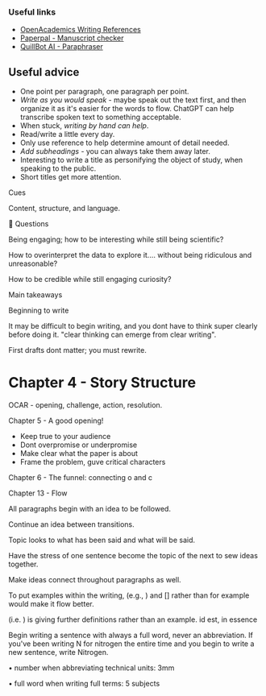 ### Useful links
- [OpenAcademics Writing References](https://www.oacommunity.org/resources)
- [Paperpal - Manuscript checker](https://edit.paperpal.com/documents/de11a755-7810-4717-b3a6-98b3de4351f4)
- [QuillBot AI - Paraphraser](https://quillbot.com/)

## Useful advice
- One point per paragraph, one paragraph per point.
- *Write as you would speak* - maybe speak out the text first, and then organize it as it's easier for the words to flow. ChatGPT can help transcribe spoken text to something acceptable.
- When stuck, *writing by hand can help*.
- Read/write a little every day.
- Only use reference to help determine amount of detail needed.
- *Add subheadings* - you can always take them away later.
- Interesting to write a title as personifying the object of study, when speaking to the public.
- Short titles get more attention.

Cues

Content, structure, and language.

🤔 Questions

Being engaging; how to be interesting while still being scientific?

How to overinterpret the data to explore it.... without being ridiculous and unreasonable?

How to be credible while still engaging curiosity?

Main takeaways

Beginning to write

It may be difficult to begin writing, and you dont have to think super clearly before doing it. "clear thinking can emerge from clear writing".

First drafts dont matter; you must rewrite.



# Chapter 4 - Story Structure

OCAR - opening, challenge, action, resolution.

Chapter 5 - A good opening!

- Keep true to your audience
- Dont overpromise or underpromise
- Make clear what the paper is about
- Frame the problem, guve critical characters

Chapter 6 - The funnel: connecting o and c

Chapter 13 - Flow

All paragraphs begin with an idea to be followed.

Continue an idea between transitions.

Topic looks to what has been said and what will be said.

Have the stress of one sentence become the topic of the next to sew ideas together.

Make ideas connect throughout paragraphs as well.

To put examples within the writing, (e.g., ) and [] rather than for example would make it flow better.

(i.e. ) is giving further definitions rather than an example. id est, in essence

Begin writing a sentence with always a full word, never an abbreviation. If you've been writing N for nitrogen the entire time and you begin to write a new sentence, write Nitrogen.

• number when abbreviating technical units: 3mm

• full word when writing full terms: 5 subjects